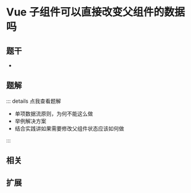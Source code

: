 # Vue 子组件可以直接改变父组件的数据吗


## 题干

- 



## 题解

::: details 点我查看题解

  - 单项数据流原则，为何不能这么做
  - 举例解决方案
  - 结合实践讲如果需要修改父组件状态应该如何做

:::



## 相关



## 扩展
